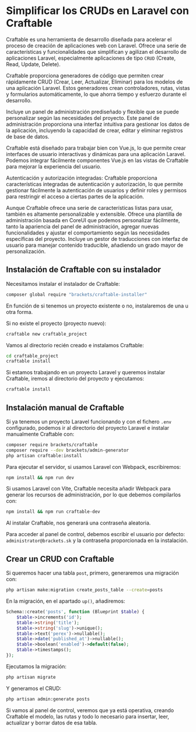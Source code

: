 # Simplificar los CRUDs en Laravel con Craftable

Craftable es una herramienta de desarrollo diseñada para acelerar el proceso de creación de aplicaciones web con Laravel. Ofrece una serie de características y funcionalidades que simplifican y agilizan el desarrollo de aplicaciones Laravel, especialmente aplicaciones de tipo `CRUD` (Create, Read, Update, Delete).

Craftable proporciona generadores de código que permiten crear rápidamente CRUD (Crear, Leer, Actualizar, Eliminar) para los modelos de una aplicación Laravel. Estos generadores crean controladores, rutas, vistas y formularios automáticamente, lo que ahorra tiempo y esfuerzo durante el desarrollo.

Incluye un panel de administración prediseñado y flexible que se puede personalizar según las necesidades del proyecto. Este panel de administración proporciona una interfaz intuitiva para gestionar los datos de la aplicación, incluyendo la capacidad de crear, editar y eliminar registros de base de datos.

Craftable está diseñado para trabajar bien con Vue.js, lo que permite crear interfaces de usuario interactivas y dinámicas para una aplicación Laravel. Podemos integrar fácilmente componentes Vue.js en las vistas de Craftable para mejorar la experiencia del usuario.

Autenticación y autorización integradas: Craftable proporciona características integradas de autenticación y autorización, lo que permite gestionar fácilmente la autenticación de usuarios y definir roles y permisos para restringir el acceso a ciertas partes de la aplicación.

Aunque Craftable ofrece una serie de características listas para usar, también es altamente personalizable y extensible.  Ofrece una plantilla de administración basada en CoreUI que podemos personalizar fácilmente, tanto la apariencia del panel de administración, agregar nuevas funcionalidades y ajustar el comportamiento según las necesidades específicas del proyecto. Incluye un gestor de traducciones con interfaz de usuario para manejar contenido traducible, añadiendo un grado mayor de personalización.

## Instalación de Craftable con su instalador

Necesitamos instalar el instalador de Craftable:

``` sh
composer global require "brackets/craftable-installer"
```

En función de si tenemos un proyecto existente o no, instalaremos de una u otra forma.

Si no existe el proyecto (proyecto nuevo):

``` sh
craftable new craftable_project
```

Vamos al directorio recién creado e instalamos Craftable:

``` sh
cd craftable_project
craftable install
```

Si estamos trabajando en un proyecto Laravel y queremos instalar Craftable, iremos al directorio del proyecto y ejecutamos:

``` sh
craftable install
```

## Instalación manual de Craftable

Si ya tenemos un proyecto Laravel funcionando y con el fichero `.env` configurado, podemos ir al directorio del proyecto Laravel e instalar manualmente Craftable con:

``` sh
composer require brackets/craftable
composer require --dev brackets/admin-generator
php artisan craftable:install
```

Para ejecutar el servidor, si usamos Laravel con Webpack, escribiremos:

``` sh
npm install && npm run dev
```

Si usamos Laravel con Vite, Craftable necesita añadir Webpack para generar los recursos de administración, por lo que debemos compilarlos con:

``` sh
npm install && npm run craftable-dev
```

Al instalar Craftable, nos generará una contraseña aleatoria.

Para acceder al panel de control, debemos escribir el usuario por defecto: `administrator@brackets.sk` y la contraseña proporcionada en la instalación.

## Crear un CRUD con Craftable

Si queremos hacer una tabla `post`, primero, generaremos una migración con:

``` sh
php artisan make:migration create_posts_table --create=posts
```

En la migración, en el apartado `up()`, añadiremos:

``` php
Schema::create('posts', function (Blueprint $table) {
    $table->increments('id');
    $table->string('title');
    $table->string('slug')->unique();
    $table->text('perex')->nullable();
    $table->date('published_at')->nullable();
    $table->boolean('enabled')->default(false);
    $table->timestamps();
});
```

Ejecutamos la migración:

``` sh
php artisan migrate
```

Y generamos el CRUD:

``` sh
php artisan admin:generate posts
```

Si vamos al panel de control, veremos que ya está operativa, creando Craftable el modelo, las rutas y todo lo necesario para insertar, leer, actualizar y borrar datos de esa tabla.

